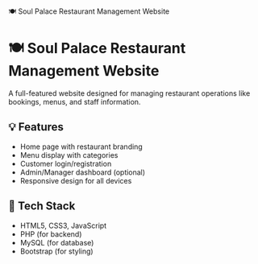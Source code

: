 🍽️ Soul Palace Restaurant Management Website 

# 🍽️ Soul Palace Restaurant Management Website

A full-featured website designed for managing restaurant operations like bookings, menus, and staff information.

## 💡 Features

- Home page with restaurant branding
- Menu display with categories
- Customer login/registration
- Admin/Manager dashboard (optional)
- Responsive design for all devices

## 🧰 Tech Stack

- HTML5, CSS3, JavaScript
- PHP (for backend)
- MySQL (for database)
- Bootstrap (for styling)
